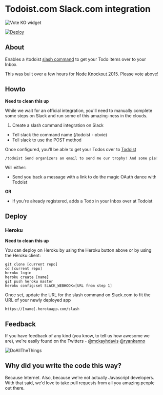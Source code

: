 # Todoist.com Slack.com integration

![Vote KO widget](http://f.cl.ly/items/1n3g0W0F0G3V0i0d0321/Screen%20Shot%202012-11-04%20at%2010.01.36%20AM.png)

[![Deploy](https://www.herokucdn.com/deploy/button.png)](https://heroku.com/deploy)

## About

Enables a /todoist [slash command](https://api.slack.com/slash-commands) to get your Todo items over to your Inbox.

This was built over a few hours for [Node Knockout 2015](http://www.nodeknockout.com/). Please vote above!

## Howto

**Need to clean this up**

While we wait for an official integration, you'll need to manually complete
some steps on Slack and run some of this amazing-ness in the clouds.

1. Create a slash command integration on Slack
 - Tell slack the command name (/todoist - obvie)
 - Tell slack to use the POST method

Once configured, you'll be able to get your Todos over to [Todoist](https://todoist.com)

    /todoist Send organizers an email to send me our trophy! And some pie!

Will either:

- Send you back a message with a link to do the magic OAuth dance with Todoist

**OR**

- If you're already registered, adds a Todo in your Inbox over at Todoist

## Deploy

### Heroku

**Need to clean this up**

You can deploy on Heroku by using the Heroku button above or by using the Heroku client:

    git clone [current repo]
    cd [current repo]
    heroku login
    heroku create [name]
    git push heroku master
    heroku config:set SLACK_WEBHOOK=[URL from step 1]

Once set, update the URL for the slash command on Slack.com to fit the URL of your newly deployed app

    https://[name].herokuapp.com/slash

## Feedback

If you have feedback of any kind (you know, to tell us how awesome we are), we're easily found on the Twitters - [@mckayhdavis](https://twitter.com/mckayhdavis) [@ryankanno](https://twitter.com/ryankanno)

![DoAllTheThings](http://www.puravidamultimedia.com/wp-content/uploads/2013/09/image.png)

## Why did you write the code this way?

Because Internet. Also, because we're not actually Javascript developers. With
that said, we'd love to take pull requests from all you amazing people out
there.
